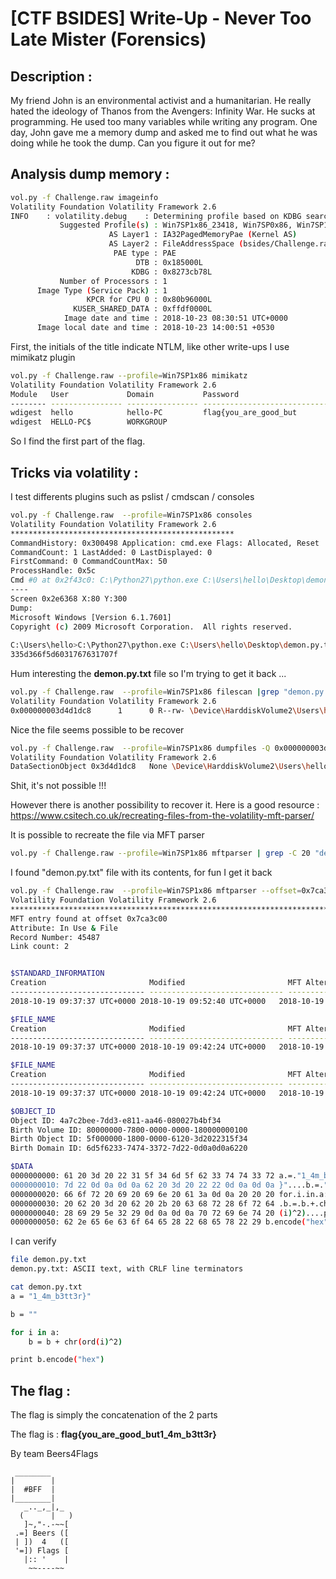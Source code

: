 # [CTF BSIDES] Write-Up - Never Too Late Mister  (Forensics)

## Description :
My friend John is an environmental activist and a humanitarian. He really hated the ideology of Thanos from the Avengers: Infinity War. He sucks at programming. He used too many variables while writing any program. One day, John gave me a memory dump and asked me to find out what he was doing while he took the dump. Can you figure it out for me?


## Analysis dump memory :


```BASH
vol.py -f Challenge.raw imageinfo
Volatility Foundation Volatility Framework 2.6
INFO    : volatility.debug    : Determining profile based on KDBG search...
           Suggested Profile(s) : Win7SP1x86_23418, Win7SP0x86, Win7SP1x86
                      AS Layer1 : IA32PagedMemoryPae (Kernel AS)
                      AS Layer2 : FileAddressSpace (bsides/Challenge.raw)
                       PAE type : PAE
                            DTB : 0x185000L
                           KDBG : 0x8273cb78L
           Number of Processors : 1
      Image Type (Service Pack) : 1
                 KPCR for CPU 0 : 0x80b96000L
              KUSER_SHARED_DATA : 0xffdf0000L
            Image date and time : 2018-10-23 08:30:51 UTC+0000
      Image local date and time : 2018-10-23 14:00:51 +0530
```

First, the initials of the title indicate NTLM, like other write-ups I use mimikatz plugin

```BASH
vol.py -f Challenge.raw --profile=Win7SP1x86 mimikatz
Volatility Foundation Volatility Framework 2.6
Module   User             Domain           Password 
-------- ---------------- ---------------- ----------------------------------------
wdigest  hello            hello-PC         flag{you_are_good_but 
wdigest  HELLO-PC$        WORKGROUP
```

So I find the first part of the flag.

## Tricks via volatility :

I test differents plugins such as pslist / cmdscan / consoles

```BASH
vol.py -f Challenge.raw  --profile=Win7SP1x86 consoles
Volatility Foundation Volatility Framework 2.6
**************************************************
CommandHistory: 0x300498 Application: cmd.exe Flags: Allocated, Reset
CommandCount: 1 LastAdded: 0 LastDisplayed: 0
FirstCommand: 0 CommandCountMax: 50
ProcessHandle: 0x5c
Cmd #0 at 0x2f43c0: C:\Python27\python.exe C:\Users\hello\Desktop\demon.py.txt
----
Screen 0x2e6368 X:80 Y:300
Dump:
Microsoft Windows [Version 6.1.7601] 
Copyright (c) 2009 Microsoft Corporation.  All rights reserved. 
 
C:\Users\hello>C:\Python27\python.exe C:\Users\hello\Desktop\demon.py.txt
335d366f5d6031767631707f
```

Hum interesting the **demon.py.txt** file so I'm trying to get it back ...

```BASH
vol.py -f Challenge.raw  --profile=Win7SP1x86 filescan |grep "demon.py.txt"
Volatility Foundation Volatility Framework 2.6
0x000000003d4d1dc8      1      0 R--rw- \Device\HarddiskVolume2\Users\hello\Desktop\demon.py.txt
```

Nice the file seems possible to be recover

```BASH
vol.py -f Challenge.raw  --profile=Win7SP1x86 dumpfiles -Q 0x000000003d4d1dc8 -D files
Volatility Foundation Volatility Framework 2.6
DataSectionObject 0x3d4d1dc8   None \Device\HarddiskVolume2\Users\hello\Desktop\demon.py.txt
```

Shit, it's not possible !!!

However there is another possibility to recover it. 
Here is a good resource : https://www.csitech.co.uk/recreating-files-from-the-volatility-mft-parser/

It is possible to recreate the file via MFT parser

```BASH
vol.py -f Challenge.raw --profile=Win7SP1x86 mftparser | grep -C 20 "demon.py.txt"
```

I found "demon.py.txt" file with its contents, for fun I get it back

```BASH
vol.py -f Challenge.raw  --profile=Win7SP1x86 mftparser --offset=0x7ca3c00  --dump-dir=.
Volatility Foundation Volatility Framework 2.6
***************************************************************************
MFT entry found at offset 0x7ca3c00
Attribute: In Use & File
Record Number: 45487
Link count: 2


$STANDARD_INFORMATION
Creation                       Modified                       MFT Altered                    Access Date                    Type
------------------------------ ------------------------------ ------------------------------ ------------------------------ ----
2018-10-19 09:37:37 UTC+0000 2018-10-19 09:52:40 UTC+0000   2018-10-19 09:52:40 UTC+0000   2018-10-19 09:37:37 UTC+0000   Archive

$FILE_NAME
Creation                       Modified                       MFT Altered                    Access Date                    Name/Path
------------------------------ ------------------------------ ------------------------------ ------------------------------ ---------
2018-10-19 09:37:37 UTC+0000 2018-10-19 09:42:24 UTC+0000   2018-10-19 09:42:24 UTC+0000   2018-10-19 09:37:37 UTC+0000   demon.py.txt

$FILE_NAME
Creation                       Modified                       MFT Altered                    Access Date                    Name/Path
------------------------------ ------------------------------ ------------------------------ ------------------------------ ---------
2018-10-19 09:37:37 UTC+0000 2018-10-19 09:42:24 UTC+0000   2018-10-19 09:42:24 UTC+0000   2018-10-19 09:37:37 UTC+0000   DEMONP~1.TXT

$OBJECT_ID
Object ID: 4a7c2bee-7dd3-e811-aa46-080027b4bf34
Birth Volume ID: 80000000-7800-0000-0000-180000000100
Birth Object ID: 5f000000-1800-0000-6120-3d2022315f34
Birth Domain ID: 6d5f6233-7474-3372-7d22-0d0a0d0a6220

$DATA
0000000000: 61 20 3d 20 22 31 5f 34 6d 5f 62 33 74 74 33 72 a.=."1_4m_b3tt3r
0000000010: 7d 22 0d 0a 0d 0a 62 20 3d 20 22 22 0d 0a 0d 0a }"....b.=.""....
0000000020: 66 6f 72 20 69 20 69 6e 20 61 3a 0d 0a 20 20 20 for.i.in.a:.....
0000000030: 20 62 20 3d 20 62 20 2b 20 63 68 72 28 6f 72 64 .b.=.b.+.chr(ord
0000000040: 28 69 29 5e 32 29 0d 0a 0d 0a 70 72 69 6e 74 20 (i)^2)....print.
0000000050: 62 2e 65 6e 63 6f 64 65 28 22 68 65 78 22 29 b.encode("hex")
```

I can verify 

```BASH
file demon.py.txt 
demon.py.txt: ASCII text, with CRLF line terminators

cat demon.py.txt 
a = "1_4m_b3tt3r}"

b = ""

for i in a:
    b = b + chr(ord(i)^2)

print b.encode("hex")
```

## The flag :

The flag is simply the concatenation of the 2 parts

The flag is : **flag{you_are_good_but1_4m_b3tt3r}**


By team Beers4Flags


```
 ________
|        |
|  #BFF  |
|________|
   _.._,_|,_
  (      |   )
   ]~,"-.-~~[
 .=] Beers ([
 | ])  4   ([
 '=]) Flags [
   |:: '    |
    ~~----~~
```
